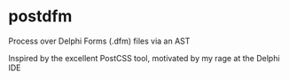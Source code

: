 # postdfm
Process over Delphi Forms (.dfm) files via an AST

Inspired by the excellent PostCSS tool, motivated by my rage at the Delphi IDE
